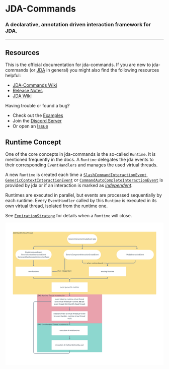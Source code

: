 # JDA-Commands

### A declarative, annotation driven interaction framework for JDA.

---

## Resources

This is the official documentation for jda-commands. If you are new to jda-commands
(or [JDA](https://jda.wiki/introduction/jda/) in general) you might also find the following resources helpful:

- [JDA-Commands Wiki](https://github.com/Kaktushose/jda-commands/wiki)
- [Release Notes](https://github.com/Kaktushose/jda-commands/releases)
- [JDA Wiki](https://jda.wiki/)

Having trouble or found a bug?

- Check out the [Examples](https://github.com/Kaktushose/jda-commands/tree/main/src/examples)
- Join the [Discord Server](https://discord.gg/JYWezvQ)
- Or open an [Issue](https://github.com/Kaktushose/jda-commands/issues)

## Runtime Concept

One of the core concepts in jda-commands is the so-called `Runtime`. It is mentioned frequently in the docs. A `Runtime` delegates the jda events to their corresponding `EventHandlers` and manages the used virtual threads.

A new `Runtime` is created each time a [`SlashCommandInteractionEvent`](https://javadoc.io/doc/net.dv8tion/JDA/latest/net/dv8tion/jda/api/events/interaction/command/SlashCommandInteractionEvent.html),
[`GenericContextInteractionEvent`](https://javadoc.io/doc/net.dv8tion/JDA/latest/net/dv8tion/jda/api/events/interaction/command/GenericContextInteractionEvent.html)
or [`CommandAutoCompleteInteractionEvent`](https://javadoc.io/doc/net.dv8tion/JDA/latest/net/dv8tion/jda/api/events/interaction/command/CommandAutoCompleteInteractionEvent.html) is provided by jda
or if an interaction is marked as [*independent*](jda.commands/com/github/kaktushose/jda/commands/dispatching/reply/Component.html#independent(java.lang.String...)).

Runtimes are executed in parallel, but events are processed sequentially by each runtime.
Every `EventHandler` called by this `Runtime` is executed in its own virtual thread, isolated from the runtime one.

See [`ExpirationStrategy`](jda.commands/com/github/kaktushose/jda/commands/dispatching/ExpirationStrategy.html) for
details when a `Runtime` will close.

<img src="doc-files/flowchart.png" alt="event/runtime flowchart" class="resizable-image" width="1000"/>
